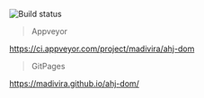 ![Build status](https://ci.appveyor.com/api/projects/status/74ud4hiblc9tmqcy?svg=true)
>Appveyor
>
https://ci.appveyor.com/project/madivira/ahj-dom

>GitPages 
>
https://madivira.github.io/ahj-dom/
> 
